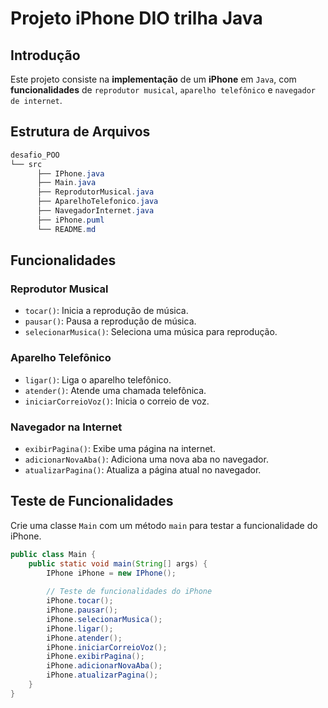 # Projeto iPhone DIO trilha Java

## Introdução
Este projeto consiste na **implementação** de um **iPhone** em `Java`, com **funcionalidades** 
de `reprodutor musical`, `aparelho telefônico` e `navegador de internet`.

## Estrutura de Arquivos

```` java
desafio_POO
└── src
      ├── IPhone.java
      ├── Main.java
      ├── ReprodutorMusical.java
      ├── AparelhoTelefonico.java
      ├── NavegadorInternet.java
      ├── iPhone.puml
      └── README.md
````

## Funcionalidades

### Reprodutor Musical
- `tocar()`: Inicia a reprodução de música.
- `pausar()`: Pausa a reprodução de música.
- `selecionarMusica()`: Seleciona uma música para reprodução.

### Aparelho Telefônico
- `ligar()`: Liga o aparelho telefônico.
- `atender()`: Atende uma chamada telefônica.
- `iniciarCorreioVoz()`: Inicia o correio de voz.

### Navegador na Internet
- `exibirPagina()`: Exibe uma página na internet.
- `adicionarNovaAba()`: Adiciona uma nova aba no navegador.
- `atualizarPagina()`: Atualiza a página atual no navegador.

## Teste de Funcionalidades
Crie uma classe `Main` com um método `main` para testar a funcionalidade do iPhone.

```java
public class Main {
    public static void main(String[] args) {
        IPhone iPhone = new IPhone();
        
        // Teste de funcionalidades do iPhone
        iPhone.tocar();
        iPhone.pausar();
        iPhone.selecionarMusica();
        iPhone.ligar();
        iPhone.atender();
        iPhone.iniciarCorreioVoz();
        iPhone.exibirPagina();
        iPhone.adicionarNovaAba();
        iPhone.atualizarPagina();
    }
}
````



